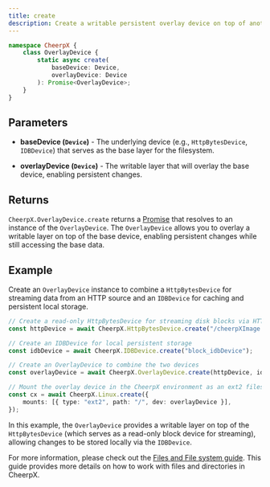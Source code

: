 ```yaml
---
title: create
description: Create a writable persistent overlay device on top of another block device.
---
```


```ts
namespace CheerpX {
	class OverlayDevice {
		static async create(
			baseDevice: Device,
			overlayDevice: Device
		): Promise<OverlayDevice>;
	}
}
```

## Parameters

- **baseDevice (`Device`)** - The underlying device (e.g., `HttpBytesDevice`, `IDBDevice`) that serves as the base layer for the filesystem.

- **overlayDevice (`Device`)** - The writable layer that will overlay the base device, enabling persistent changes.

## Returns

`CheerpX.OverlayDevice.create` returns a [Promise] that resolves to an instance of the `OverlayDevice`. The `OverlayDevice` allows you to overlay a writable layer on top of the base device, enabling persistent changes while still accessing the base data.

## Example

Create an `OverlayDevice` instance to combine a `HttpBytesDevice` for streaming data from an HTTP source and an `IDBDevice` for caching and persistent local storage.

```ts {8, 12}
// Create a read-only HttpBytesDevice for streaming disk blocks via HTTP
const httpDevice = await CheerpX.HttpBytesDevice.create("/cheerpXImage.ext2");

// Create an IDBDevice for local persistent storage
const idbDevice = await CheerpX.IDBDevice.create("block_idbDevice");

// Create an OverlayDevice to combine the two devices
const overlayDevice = await CheerpX.OverlayDevice.create(httpDevice, idbDevice);

// Mount the overlay device in the CheerpX environment as an ext2 filesystem
const cx = await CheerpX.Linux.create({
	mounts: [{ type: "ext2", path: "/", dev: overlayDevice }],
});
```

In this example, the `OverlayDevice` provides a writable layer on top of the `HttpBytesDevice` (which serves as a read-only block device for streaming), allowing changes to be stored locally via the `IDBDevice`.

<!-- Add links when rest of the references are added -->
<!-- ## Related sources

- [Cheerp.HttpBytesDevice.create]()
- [Cheerp.IDBDevice.create]()
- [Cheerp.Linux.create]() -->

For more information, please check out the [Files and File system guide](/docs/guides/File-System-support). This guide provides more details on how to work with files and directories in CheerpX.

[Promise]: https://developer.mozilla.org/en-US/docs/Web/JavaScript/Reference/Global_Objects/Promise
